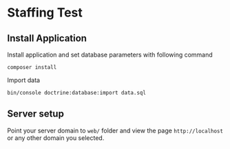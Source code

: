 # Staffing Test


## Install Application


Install application and set database parameters with following command

```
composer install
```


Import data

```
bin/console doctrine:database:import data.sql
```


## Server setup

Point your server domain to `web/` folder and view the page `http://localhost` or any other domain you selected.

